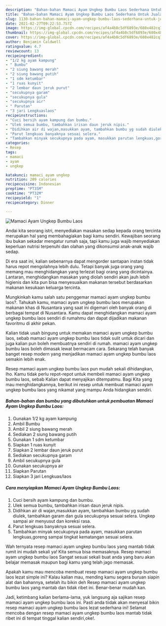 ```yaml
---
description: "Bahan-bahan Mamaci Ayam Ungkep Bumbu Laos Sederhana Untuk Jualan"
title: "Bahan-bahan Mamaci Ayam Ungkep Bumbu Laos Sederhana Untuk Jualan"
slug: 1130-bahan-bahan-mamaci-ayam-ungkep-bumbu-laos-sederhana-untuk-jualan
date: 2021-02-27T09:22:53.757Z
image: https://img-global.cpcdn.com/recipes/af4a4b8c5df6893e/680x482cq70/mamaci-ayam-ungkep-bumbu-laos-foto-resep-utama.jpg
thumbnail: https://img-global.cpcdn.com/recipes/af4a4b8c5df6893e/680x482cq70/mamaci-ayam-ungkep-bumbu-laos-foto-resep-utama.jpg
cover: https://img-global.cpcdn.com/recipes/af4a4b8c5df6893e/680x482cq70/mamaci-ayam-ungkep-bumbu-laos-foto-resep-utama.jpg
author: Benjamin Caldwell
ratingvalue: 4.7
reviewcount: 13
recipeingredient:
- "1/2 kg ayam kampung"
- " Bumbu"
- "2 siung bawang merah"
- "2 siung bawang putih"
- "1 sdm ketumbar"
- "1 ruas kunyit"
- "2 lembar daun jeruk purut"
- "secukupnya garam"
- "secukupnya gula"
- "secukupnya air"
- " Parutan"
- "3 jari Lengkuaslaos"
recipeinstructions:
- "Cuci bersih ayam kampung dan bumbu."
- "Ulek semua bumbu, tambahkan irisan daun jeruk nipis."
- "Didihkan air di wajan,masukkan ayam, tambahkan bumbu yg sudah diulek, tambahkan garam dan gula secukupnya sesuai selera. Ungkep sampai air menyusut dan koreksi rasa."
- "Parut lengkuas banyaknya sesuai selera."
- "Tambahkan minyak secukupnya pada ayam, masukkan parutan lengkuas,goreng sampai tingkat kematangan sesuai selera."
categories:
- Resep
tags:
- mamaci
- ayam
- ungkep

katakunci: mamaci ayam ungkep 
nutrition: 209 calories
recipecuisine: Indonesian
preptime: "PT35M"
cooktime: "PT32M"
recipeyield: "1"
recipecategory: Dinner

---
```



![Mamaci Ayam Ungkep Bumbu Laos](https://img-global.cpcdn.com/recipes/af4a4b8c5df6893e/680x482cq70/mamaci-ayam-ungkep-bumbu-laos-foto-resep-utama.jpg)

Andai kita seorang istri, menyediakan masakan sedap kepada orang tercinta merupakan hal yang membahagiakan bagi kamu sendiri. Kewajiban seorang ibu bukan sekadar mengatur rumah saja, tapi kamu juga wajib menyediakan keperluan nutrisi terpenuhi dan olahan yang dikonsumsi anak-anak wajib sedap.

Di era  saat ini, kalian sebenarnya dapat mengorder santapan instan tidak harus repot mengolahnya lebih dulu. Tetapi banyak juga orang yang memang mau menghidangkan yang terlezat bagi orang yang dicintainya. Lantaran, menghidangkan masakan yang diolah sendiri akan jauh lebih higienis dan kita pun bisa menyesuaikan makanan tersebut berdasarkan makanan kesukaan keluarga tercinta. 



Mungkinkah kamu salah satu penggemar mamaci ayam ungkep bumbu laos?. Tahukah kamu, mamaci ayam ungkep bumbu laos merupakan makanan khas di Nusantara yang saat ini digemari oleh banyak orang di berbagai tempat di Nusantara. Kamu dapat menghidangkan mamaci ayam ungkep bumbu laos sendiri di rumahmu dan dapat dijadikan makanan favoritmu di akhir pekan.

Kalian tidak usah bingung untuk memakan mamaci ayam ungkep bumbu laos, sebab mamaci ayam ungkep bumbu laos tidak sulit untuk dicari dan juga kalian pun boleh membuatnya sendiri di rumah. mamaci ayam ungkep bumbu laos boleh dimasak lewat bermacam cara. Sekarang telah banyak banget resep modern yang menjadikan mamaci ayam ungkep bumbu laos semakin lebih enak.

Resep mamaci ayam ungkep bumbu laos pun mudah sekali dihidangkan, lho. Kamu tidak perlu repot-repot untuk membeli mamaci ayam ungkep bumbu laos, sebab Kalian dapat menyajikan ditempatmu. Bagi Kita yang mau menghidangkannya, berikut ini resep untuk membuat mamaci ayam ungkep bumbu laos yang nikamat yang mampu Anda hidangkan sendiri.

<!--inarticleads1-->

##### Bahan-bahan dan bumbu yang dibutuhkan untuk pembuatan Mamaci Ayam Ungkep Bumbu Laos:

1. Gunakan 1/2 kg ayam kampung
1. Ambil  Bumbu
1. Ambil 2 siung bawang merah
1. Sediakan 2 siung bawang putih
1. Gunakan 1 sdm ketumbar
1. Siapkan 1 ruas kunyit
1. Siapkan 2 lembar daun jeruk purut
1. Sediakan secukupnya garam
1. Ambil secukupnya gula
1. Gunakan secukupnya air
1. Siapkan  Parutan
1. Siapkan 3 jari Lengkuas/laos




<!--inarticleads2-->

##### Cara menyiapkan Mamaci Ayam Ungkep Bumbu Laos:

1. Cuci bersih ayam kampung dan bumbu.
1. Ulek semua bumbu, tambahkan irisan daun jeruk nipis.
1. Didihkan air di wajan,masukkan ayam, tambahkan bumbu yg sudah diulek, tambahkan garam dan gula secukupnya sesuai selera. Ungkep sampai air menyusut dan koreksi rasa.
1. Parut lengkuas banyaknya sesuai selera.
1. Tambahkan minyak secukupnya pada ayam, masukkan parutan lengkuas,goreng sampai tingkat kematangan sesuai selera.




Wah ternyata resep mamaci ayam ungkep bumbu laos yang mantab tidak rumit ini mudah sekali ya! Kita semua bisa memasaknya. Resep mamaci ayam ungkep bumbu laos Sangat sesuai sekali buat anda yang baru akan belajar memasak maupun bagi kamu yang telah jago memasak.

Apakah kamu mau mencoba membuat resep mamaci ayam ungkep bumbu laos lezat simple ini? Kalau kalian mau, mending kamu segera buruan siapin alat dan bahannya, setelah itu bikin deh Resep mamaci ayam ungkep bumbu laos yang mantab dan tidak ribet ini. Benar-benar mudah kan. 

Jadi, ketimbang kalian berlama-lama, yuk langsung aja sajikan resep mamaci ayam ungkep bumbu laos ini. Pasti anda tiidak akan menyesal bikin resep mamaci ayam ungkep bumbu laos lezat sederhana ini! Selamat mencoba dengan resep mamaci ayam ungkep bumbu laos mantab tidak ribet ini di tempat tinggal kalian sendiri,oke!.


